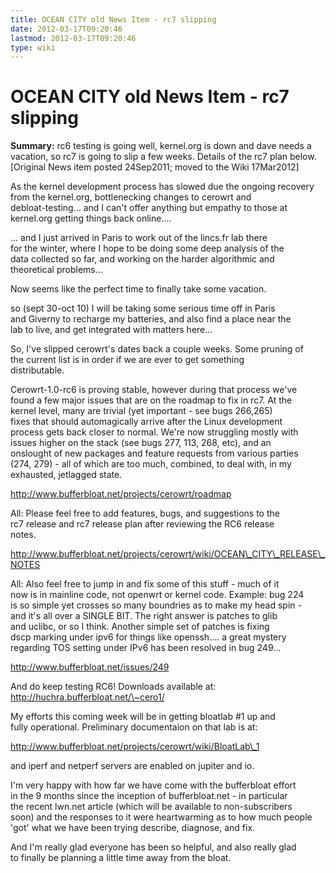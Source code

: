 ```yaml
---
title: OCEAN CITY old News Item - rc7 slipping
date: 2012-03-17T09:20:46
lastmod: 2012-03-17T09:20:46
type: wiki
---
```

OCEAN CITY old News Item - rc7 slipping
=======================================

**Summary:** rc6 testing is going well, kernel.org is down and dave
needs a vacation, so rc7 is going to slip a few weeks. Details of the
rc7 plan below. \[Original News item posted 24Sep2011; moved to the Wiki
17Mar2012\]

As the kernel development process has slowed due the ongoing recovery\
from the kernel.org, bottlenecking changes to cerowrt and\
debloat-testing... and I can't offer anything but empathy to those at\
kernel.org getting things back online....

... and I just arrived in Paris to work out of the lincs.fr lab there\
for the winter, where I hope to be doing some deep analysis of the\
data collected so far, and working on the harder algorithmic and\
theoretical problems...

Now seems like the perfect time to finally take some vacation.

so (sept 30-oct 10) I will be taking some serious time off in Paris\
and Giverny to recharge my batteries, and also find a place near the\
lab to live, and get integrated with matters here...

So, I've slipped cerowrt's dates back a couple weeks. Some pruning of\
the current list is in order if we are ever to get something\
distributable.

Cerowrt-1.0-rc6 is proving stable, however during that process we've\
found a few major issues that are on the roadmap to fix in rc7. At the\
kernel level, many are trivial (yet important - see bugs 266,265)\
fixes that should automagically arrive after the Linux development\
process gets back closer to normal. We're now struggling mostly with\
issues higher on the stack (see bugs 277, 113, 268, etc), and an\
onslought of new packages and feature requests from various parties\
(274, 279) - all of which are too much, combined, to deal with, in my\
exhausted, jetlagged state.

http://www.bufferbloat.net/projects/cerowrt/roadmap

All: Please feel free to add features, bugs, and suggestions to the\
rc7 release and rc7 release plan after reviewing the RC6 release\
notes.

http://www.bufferbloat.net/projects/cerowrt/wiki/OCEAN\_CITY\_RELEASE\_NOTES

All: Also feel free to jump in and fix some of this stuff - much of it\
now is in mainline code, not openwrt or kernel code. Example: bug 224\
is so simple yet crosses so many boundries as to make my head spin -\
and it's all over a SINGLE BIT. The right answer is patches to glib\
and uclibc, or so I think. Another simple set of patches is fixing\
dscp marking under ipv6 for things like openssh.... a great mystery\
regarding TOS setting under IPv6 has been resolved in bug 249...

http://www.bufferbloat.net/issues/249

And do keep testing RC6! Downloads available at:\
http://huchra.bufferbloat.net/\~cero1/

My efforts this coming week will be in getting bloatlab \#1 up and\
fully operational. Preliminary documentaion on that lab is at:

http://www.bufferbloat.net/projects/cerowrt/wiki/BloatLab\_1

and iperf and netperf servers are enabled on jupiter and io.

I'm very happy with how far we have come with the bufferbloat effort\
in the 9 months since the inception of bufferbloat.net - in particular\
the recent lwn.net article (which will be available to non-subscribers\
soon) and the responses to it were heartwarming as to how much people\
'got' what we have been trying describe, diagnose, and fix.

And I'm really glad everyone has been so helpful, and also really glad\
to finally be planning a little time away from the bloat.
